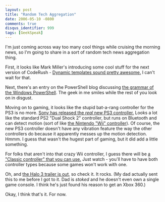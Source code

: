 ```yaml
---
layout: post
title: "Random Tech Aggregation"
date: 2006-05-10 -0800
comments: true
disqus_identifier: 999
tags: [GeekSpeak]
---
```

I'm just coming across way too many cool things while cruising the
morning news, so I'm going to share in a sort of random tech news
aggregation thing.
 
 First, it looks like Mark Miller's introducing some cool stuff for the
next version of CodeRush - [Dynamic templates sound pretty
awesome.](http://www.doitwith.net/PermaLink.aspx?guid=4a3f77b5-f178-463b-b08b-835df6dd46e5)
I can't wait for that.
 
 Next, there's an entry on the PowerShell blog discussing [the grammar
of the Windows
PowerShell](http://blogs.msdn.com/powershell/archive/2006/05/10/594535.aspx).
The geek in me smiles while the rest of you look on in disgust.
 
 Moving on to gaming, it looks like the stupid bat-a-rang controller for
the PS3 is no more. [Sony has released the *real* new PS3
controller.](http://www.engadget.com/2006/05/08/sony-shows-off-the-real-ps3-controller/)
Looks a lot like the standard PS2 "Dual Shock 2" controller, but runs on
Bluetooth and can detect motion (sort of like [the Nintendo "Wii"
controller](http://www.engadget.com/2006/05/10/nintendos-final-wii-controller-what-we-know/)).
Of course, the new PS3 controller doesn't have any vibration feature the
way the other controllers do because it apparently messes up the motion
detection. Hmmm. I guess that wasn't the hugest part of gaming, but it
did add a little something.
 
 For folks that aren't into that crazy Wii controller, I guess there
will be [a "Classic controller" that you can
use.](http://gizmodo.com/gadgets/home-entertainment/wii-classic-controller-172694.php)
Just watch - you'll have to have both controller types because some
games won't work with one.
 
 Oh, and [the Halo 3 trailer is
out](http://www.xbox.com/en-US/community/news/events/e32006/articles/halo3.htm),
so check it. It rocks. (My dad actually sent this to me before I got to
it. Dad is *stoked* and he doesn't even own a single game console. I
think he's just found his reason to get an Xbox 360.)
 
 Okay, I think that's it. For now.
